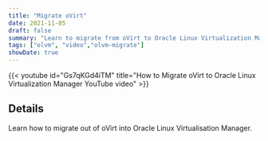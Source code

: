 ```yaml
---
title: "Migrate oVirt"
date: 2021-11-05
draft: false
summary: "Learn to migrate from oVirt to Oracle Linux Virtualization Manager."
tags: ["olvm", "video","olvm-migrate"]
showDate: true
---
```


{{< youtube id="Gs7qKGd4iTM" title="How to Migrate oVirt to Oracle Linux Virtualization Manager YouTube video" >}}

## Details

Learn how to migrate out of oVirt into Oracle Linux Virtualisation Manager.
